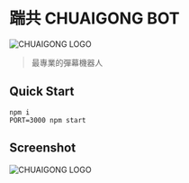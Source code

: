 # 踹共 CHUAIGONG BOT

![CHUAIGONG LOGO](http://i.imgur.com/IDfkVvc.png)

> 最專業的彈幕機器人


## Quick Start

```
npm i
PORT=3000 npm start
```

## Screenshot

![CHUAIGONG LOGO](http://i.imgur.com/YlOYO7v.png)
